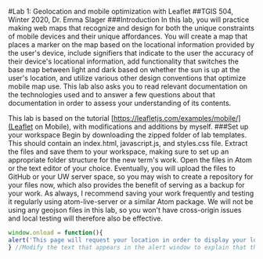 #Lab 1: Geolocation and mobile optimization with Leaflet
##TGIS 504, Winter 2020, Dr. Emma Slager
###Introduction
In this lab, you will practice making web maps that recognize and design for both the unique constraints of mobile devices and their unique affordances. You will create a map that places a marker on the map based on the locational information provided by the user's device, include signifiers that indicate to the user the accuracy of their device's locational information, add functionality that switches the base map between light and dark based on whether the sun is up at the user's location, and utilize various other design conventions that optimize mobile map use. This lab also asks you to read relevant documentation on the technologies used and to answer a few questions about that documentation in order to assess your understanding of its contents.</p>
This lab is based on the tutorial [https://leafletjs.com/examples/mobile/](Leaflet on Mobile), with modifications and additions by myself. 
###Set up your workspace
Begin by downloading the zipped folder of lab templates. This should contain an index.html, javascript.js, and styles.css file. Extract the files and save them to your workspace, making sure to set up an appropriate folder structure for the new term's work. Open the files in Atom or the text editor of your choice. Eventually, you will upload the files to GitHub or your UW server space, so you may wish to create a repository for your files now, which also provides the benefit of serving as a backup for your work. As always, I recommend saving your work frequently and testing it regularly using atom-live-server or a similar Atom package. We will not be using any geojson files in this lab, so you won't have cross-origin issues and local testing will therefore also be effective.
 ```javascript
 window.onload = function(){
 alert('This page will request your location in order to display your location on a map. We do not store your location information or do   anything with it besides display this map.');
 } //Modify the text that appears in the alert window to explain that the page will ask permission to access the user's location and  explain why it will do so.
 ```
